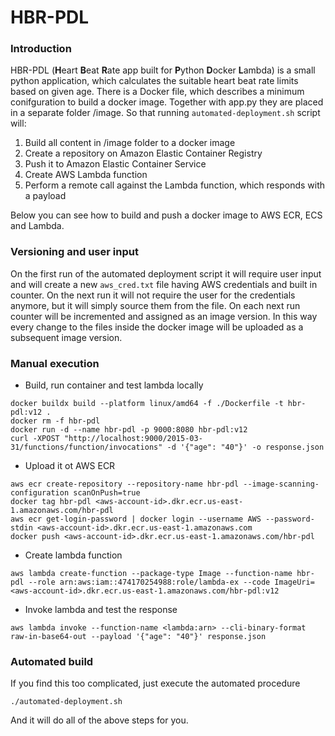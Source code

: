 # HBR-PDL
### Introduction
HBR-PDL (**H**eart **B**eat **R**ate app built for **P**ython **D**ocker **L**ambda) is a small python application, which calculates the suitable heart beat rate limits based on given age.
There is a Docker file, which describes a minimum conifguration to build a docker image. Together with app.py they are placed in a separate folder /image.
So that running ```automated-deployment.sh``` script will:
1. Build all content in /image folder to a docker image
2. Create a repository on Amazon Elastic Container Registry
3. Push it to Amazon Elastic Container Service
4. Create AWS Lambda function
5. Perform a remote call against the Lambda function, which responds with a payload


Below you can see how to build and push a docker image to AWS ECR, ECS and Lambda.


### Versioning and user input

On the first run of the automated deployment script it will require user input and will create a new ```aws_cred.txt``` file having AWS credentials and built in counter. On the next run it will not require the user for the credentials anymore, but it will simply source them from the file. On each next run counter will be incremented and assigned as an image version. In this way every change to the files inside the docker image will be uploaded as a subsequent image version.

### Manual execution

 - Build, run container and test lambda locally
```
docker buildx build --platform linux/amd64 -f ./Dockerfile -t hbr-pdl:v12 .
docker rm -f hbr-pdl
docker run -d --name hbr-pdl -p 9000:8080 hbr-pdl:v12
curl -XPOST "http://localhost:9000/2015-03-31/functions/function/invocations" -d '{"age": "40"}' -o response.json
```

 - Upload it ot AWS ECR
```
aws ecr create-repository --repository-name hbr-pdl --image-scanning-configuration scanOnPush=true
docker tag hbr-pdl <aws-account-id>.dkr.ecr.us-east-1.amazonaws.com/hbr-pdl
aws ecr get-login-password | docker login --username AWS --password-stdin <aws-account-id>.dkr.ecr.us-east-1.amazonaws.com
docker push <aws-account-id>.dkr.ecr.us-east-1.amazonaws.com/hbr-pdl
```

 - Create lambda function
```
aws lambda create-function --package-type Image --function-name hbr-pdl --role arn:aws:iam::474170254988:role/lambda-ex --code ImageUri=<aws-account-id>.dkr.ecr.us-east-1.amazonaws.com/hbr-pdl:v12
```
 - Invoke lambda and test the response
```
aws lambda invoke --function-name <lambda:arn> --cli-binary-format raw-in-base64-out --payload '{"age": "40"}' response.json
```
### Automated build

If you find this too complicated, just execute the automated procedure
```
./automated-deployment.sh
```
And it will do all of the above steps for you.

